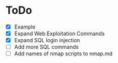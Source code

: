 # ToDo
- [X] Example
- [X] Expand Web Exploitation Commands
- [x] Expand SQL login injection
- [ ] Add more SQL commands
- [ ] Add names of nmap scripts to nmap.md
